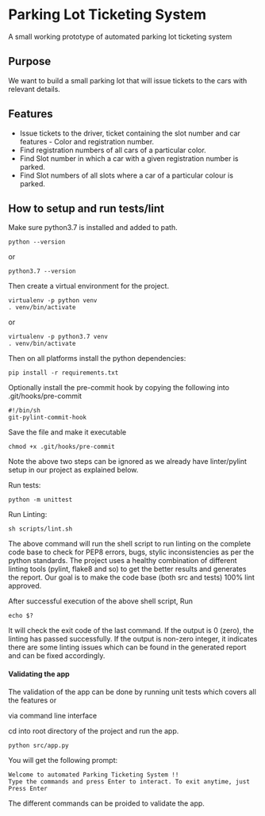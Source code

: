 # Parking Lot Ticketing System

A small working prototype of automated parking lot ticketing system

## Purpose
We want to build a small parking lot that will issue tickets to the cars with relevant details.

## Features
* Issue tickets to the driver, ticket containing the slot number and car features - Color and registration number.
* Find registration numbers of all cars of a particular color.
* Find Slot number in which a car with a given registration number is parked. 
* Find Slot numbers of all slots where a car of a particular colour is parked.


## How to setup and run tests/lint

Make sure python3.7 is installed and added to path.
    
    python --version
    
or

    python3.7 --version

Then create a virtual environment for the project.

    virtualenv -p python venv
    . venv/bin/activate
    
or

    virtualenv -p python3.7 venv
    . venv/bin/activate



Then on all platforms install the python dependencies:

    pip install -r requirements.txt

Optionally install the pre-commit hook by copying the following into .git/hooks/pre-commit

    #!/bin/sh
    git-pylint-commit-hook
    
Save the file and make it executable

    chmod +x .git/hooks/pre-commit
    
Note the above two steps can be ignored as we already have linter/pylint setup in our project as explained below.

Run tests:

    python -m unittest

Run Linting:

    sh scripts/lint.sh
    
The above command will run the shell script to run linting on the complete code base to check for PEP8 errors, bugs, stylic inconsistencies as per the python standards. The project uses a healthy combination of different linting tools (pylint, flake8 and so) to get the better results and generates the report. Our goal is to make the code base (both src and tests) 100% lint approved.

After successful execution of the above shell script, Run

    echo $?
It will check the exit code of the last command. If the output is 0 (zero), the linting has passed successfully. If the output is non-zero integer, it indicates there are some linting issues which can be found in the generated report and can be fixed accordingly.

#### Validating the app
The validation of the app can be done by running unit tests which covers all the features
or

via command line interface

cd into root directory of the project and run the app.

    python src/app.py
    
You will get the following prompt:

    Welcome to automated Parking Ticketing System !!
    Type the commands and press Enter to interact. To exit anytime, just Press Enter
    
The different commands can be proided to validate the app.
     
